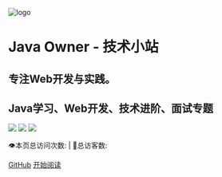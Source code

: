 ![logo](assets/images/logo.ico)
# Java Owner - 技术小站
## 专注Web开发与实践。
## **Java学习、Web开发、技术进阶、面试专题**<br>

![](https://img.shields.io/badge/version-v1.0.0-blue.svg) ![](https://img.shields.io/badge/author-whsin-red.svg) ![](https://img.shields.io/badge/license-MIT-green.svg)

👁️本页总访问次数:<span id="busuanzi_value_site_pv"></span> | 🧑总访客数: <span id="busuanzi_value_site_uv"></span>

[GitHub](https://gitee.com/whsin/javaOwner)
[开始阅读](sidebar)

